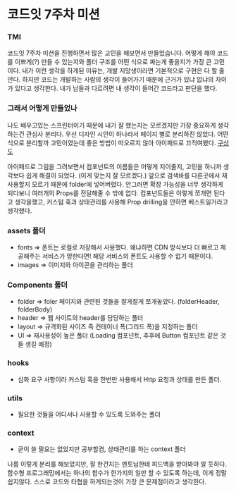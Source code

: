 # 코드잇 7주차 미션

### TMI

코드잇 7주차 미션을 진행하면서 많은 고민을 해보면서 만들었습니다.
어떻게 해야 코드를 이쁘게(?) 만들 수 있는지와 폴더 구조를 어떤 식으로 짜는게 좋을지가 가장 큰 고민이다.
내가 이런 생각을 하게된 이유는, 개발 지망생이라면 기본적으로 구현은 다 할 줄 안다. 하지만 코드는 개발하는 사람의 생각이 들어가기 때문에 근거가 있냐 없냐의 차이가 있다고 생각한다.
내가 남들과 다르려면 내 생각이 들어간 코드라고 판단을 했다.

### 그래서 어떻게 만들었나

나도 배우고있는 스프린터이기 때문에 내가 잘 했는지는 모르겠지만 가장 중요하게 생각하는건 관심사 분리다.
우선 디자인 시안이 하나라서 페이지 별로 분리하진 않았다. 어떤식으로 분리할까 고민이였는데 좋은 방법이 떠오르지 않아
아이패드로 끄적여봤다.
[구상도](./구상도.jpg)

아이패드로 그림을 그려보면서 컴포넌트의 이름들은 어떻게 지어줄지, 고민을 하니까 생각보다 쉽게 해결이 되었다. (이게 맞는지 잘 모르겠다.)
앞으로 검색바를 다른곳에서 재사용할지 모르기 때문에 folder에 넣어버렸다. 안그러면 확장 가능성을 너무 생각하게 되다보니 여러개의 Props를 전달해줄 수 밖에 없다.
컴포넌트들은 이렇게 쪼개면 된다고 생각을했고, 커스텀 훅과 상태관리를 사용해 Prop drilling을 안하면 베스트일거라고 생각했다.

### assets 폴더

- fonts => 폰트는 로컬로 저장해서 사용했다. 왜냐하면 CDN 방식보다 더 빠르고 제공해주는 서비스가 망한다면! 해당 서비스의 폰트도 사용할 수 없기 때문이다.
- images => 이미지와 아이콘을 관리하는 폴더

### Components 폴더

- folder => foler 페이지와 관련된 것들을 잘게잘게 쪼개놓았다. (folderHeader, folderBody)
- header => 웹 사이트의 header를 담당하는 폴더
- layout => 규격화된 사이즈 즉 컨테이너 폭(그리드 폭)을 지정하는 폴더
- UI => 재사용성이 높은 폴더 (Loading 컴포넌트, 추후에 Button 컴포넌트 같은 것들 생길 예정)

### hooks

- 심화 요구 사항이라 커스텀 훅을 한번만 사용해서 Http 요청과 상태를 만든 폴더.

### utils

- 필요한 것들을 어디서나 사용할 수 있도록 도와주는 폴더

### context

- 굳이 쓸 필요는 없었지만 공부할겸, 상태관리를 하는 context 폴더

나름 이렇게 분리를 해보았지만, 잘 한건지는 멘토님한테 피드백을 받아봐야 알 듯하다.
함수형 프로그래밍에서는 하나의 함수가 한가지의 일만 할 수 있도록 하는데, 이게 정말 쉽지않다.
스스로 코드와 타협을 하게되는것이 가장 큰 문제점이라고 생각한다.

